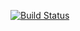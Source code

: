 [![Build Status](https://travis-ci.org/ganxunzou/MyKarma.svg?branch=master)](https://travis-ci.org/ganxunzou/MyKarma.svg?branch=master)

